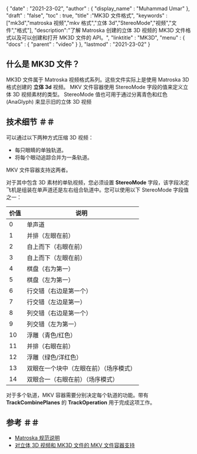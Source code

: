 {
  "date" : "2021-23-02",
  "author" : {
    "display_name" : "Muhammad Umar"
},
  "draft" : "false",
  "toc" : true,
  "title" :"MK3D 文件格式",
  "keywords" :["mk3d","matroska 视频","mkv 格式","立体 3d","StereoMode","视频","文件","格式"],
  "description":"了解 Matroska 创建的立体 3D 视频的 MK3D 文件格式以及可以创建和打开 MK3D 文件的 API。",
  "linktitle" : "MK3D",
  "menu" : {
    "docs" : {
      "parent" : "video"
}
},
  "lastmod" : "2021-23-02"
}

## 什么是 MK3D 文件？ ##

MK3D 文件属于 Matroska 视频格式系列。这些文件实际上是使用 Matroska 3D 格式创建的 **立体 3d** 视频。 MKV 文件容器使用 StereoMode 字段的值来定义立体 3D 视频素材的类型。 StereoMode 值也可用于通过分离青色和红色 (AnaGlyph) 来显示旧的立体 3D 视频

## 技术细节 ＃＃
可以通过以下两种方式压缩 3D 视频：

- 每只眼睛的单独轨道。
- 将每个眼动追踪合并为一条轨道。

MKV 文件容器支持这两者。

对于其中包含 3D 素材的单轨视频，您必须设置 **StereoMode** 字段，该字段决定飞机是组装在单声道还是左右组合轨道中。您可以使用以下 StereoMode 字段值之一：

|价值 |说明 |
|---|---|
|0|单声道|
|1|并排（左眼在前）|
|2|自上而下（右眼在前）|
|3|自上而下（左眼在前）|
|4|棋盘（右为第一）|
|5|棋盘（左为第一）|
|6|行交错（右边是第一个）|
|7|行交错（左边是第一）|
|8|列交错（右边是第一个）|
|9|列交错（左为第一）|
|10|浮雕（青色/红色）|
|11|并排（右眼在前）|
|12|浮雕（绿色/洋红色）|
|13|双眼在一个块中（左眼在前）（场序模式）|
|14|双眼合一（右眼在前）（场序模式）|

对于多个轨道，MKV 容器需要分别决定每个轨道的功能。带有 **TrackCombinePlanes** 的 **TrackOperation** 用于完成这项工作。


## 参考 ＃＃

- [Matroska 规范说明](https://www.matroska.org/technical/notes.html)
- [对立体 3D 视频和 MK3D 文件的 MKV 文件容器支持](https://3dvision-blog.com/5520-mkv-file-container-support-for-stereo-3d-video-and-the-mk3d-files/)

